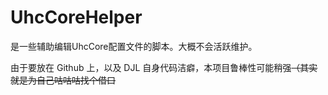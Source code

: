 # UhcCoreHelper
是一些辅助编辑UhcCore配置文件的脚本。大概不会活跃维护。

由于要放在 Github 上，以及 DJL 自身代码洁癖，本项目鲁棒性可能稍强~~（其实就是为自己咕咕咕找个借口~~
